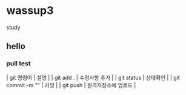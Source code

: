 # wassup3
study

## hello

### pull test

| git 명령어 | 설명 |
| git add . | 수정사항 추가 |
| git status | 상태확인 |
| git commit -m "" | 커밋 |
| git push | 원격저장소에 업로드 |

